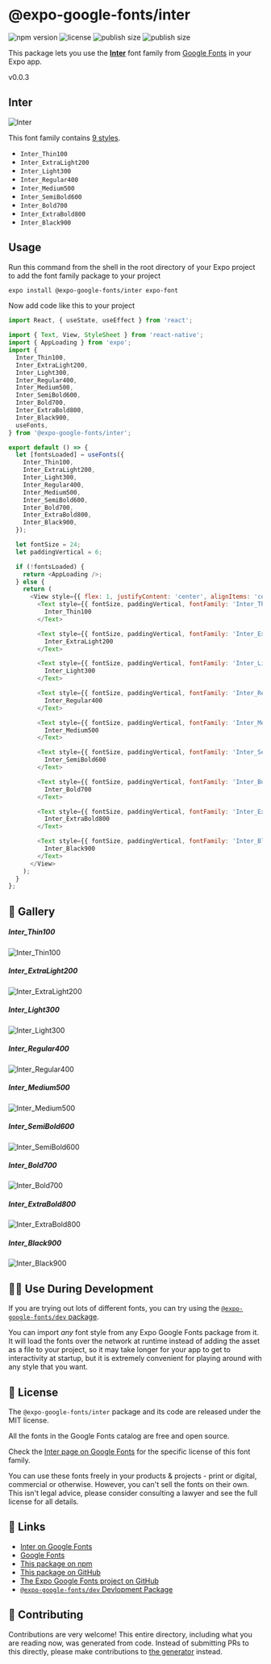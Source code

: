 # @expo-google-fonts/inter

![npm version](https://flat.badgen.net/npm/v/@expo-google-fonts/inter)
![license](https://flat.badgen.net/github/license/expo/google-fonts)
![publish size](https://flat.badgen.net/packagephobia/install/@expo-google-fonts/inter)
![publish size](https://flat.badgen.net/packagephobia/publish/@expo-google-fonts/inter)

This package lets you use the [**Inter**](https://fonts.google.com/specimen/Inter) font family from [Google Fonts](https://fonts.google.com/) in your Expo app.

v0.0.3

## Inter

![Inter](./font-family.png)

This font family contains [9 styles](#-gallery).

- `Inter_Thin100`
- `Inter_ExtraLight200`
- `Inter_Light300`
- `Inter_Regular400`
- `Inter_Medium500`
- `Inter_SemiBold600`
- `Inter_Bold700`
- `Inter_ExtraBold800`
- `Inter_Black900`

## Usage

Run this command from the shell in the root directory of your Expo project to add the font family package to your project
```sh
expo install @expo-google-fonts/inter expo-font
```

Now add code like this to your project
```js
import React, { useState, useEffect } from 'react';

import { Text, View, StyleSheet } from 'react-native';
import { AppLoading } from 'expo';
import {
  Inter_Thin100,
  Inter_ExtraLight200,
  Inter_Light300,
  Inter_Regular400,
  Inter_Medium500,
  Inter_SemiBold600,
  Inter_Bold700,
  Inter_ExtraBold800,
  Inter_Black900,
  useFonts,
} from '@expo-google-fonts/inter';

export default () => {
  let [fontsLoaded] = useFonts({
    Inter_Thin100,
    Inter_ExtraLight200,
    Inter_Light300,
    Inter_Regular400,
    Inter_Medium500,
    Inter_SemiBold600,
    Inter_Bold700,
    Inter_ExtraBold800,
    Inter_Black900,
  });

  let fontSize = 24;
  let paddingVertical = 6;

  if (!fontsLoaded) {
    return <AppLoading />;
  } else {
    return (
      <View style={{ flex: 1, justifyContent: 'center', alignItems: 'center' }}>
        <Text style={{ fontSize, paddingVertical, fontFamily: 'Inter_Thin100' }}>
          Inter_Thin100
        </Text>

        <Text style={{ fontSize, paddingVertical, fontFamily: 'Inter_ExtraLight200' }}>
          Inter_ExtraLight200
        </Text>

        <Text style={{ fontSize, paddingVertical, fontFamily: 'Inter_Light300' }}>
          Inter_Light300
        </Text>

        <Text style={{ fontSize, paddingVertical, fontFamily: 'Inter_Regular400' }}>
          Inter_Regular400
        </Text>

        <Text style={{ fontSize, paddingVertical, fontFamily: 'Inter_Medium500' }}>
          Inter_Medium500
        </Text>

        <Text style={{ fontSize, paddingVertical, fontFamily: 'Inter_SemiBold600' }}>
          Inter_SemiBold600
        </Text>

        <Text style={{ fontSize, paddingVertical, fontFamily: 'Inter_Bold700' }}>
          Inter_Bold700
        </Text>

        <Text style={{ fontSize, paddingVertical, fontFamily: 'Inter_ExtraBold800' }}>
          Inter_ExtraBold800
        </Text>

        <Text style={{ fontSize, paddingVertical, fontFamily: 'Inter_Black900' }}>
          Inter_Black900
        </Text>
      </View>
    );
  }
};

```

## 🔡 Gallery

##### Inter_Thin100
![Inter_Thin100](./897d64cd0dfbeb56e7867aff5fb59519c0a18eaa535b4d4f9d636ac43028afb5.ttf.png)

##### Inter_ExtraLight200
![Inter_ExtraLight200](./a8c528f80a6ad8d07eb0a822ff9763e3286ce1463b1cd881cafbc2d3d9018512.ttf.png)

##### Inter_Light300
![Inter_Light300](./7cedc5ced62f88258ed3781a814ff426d7c63e5ef822bc77e66b393b3316ce86.ttf.png)

##### Inter_Regular400
![Inter_Regular400](./74b0b48ce5240039e1a17c62f24f5abc322d3d77d4bf96efcdad6d637123cc9d.ttf.png)

##### Inter_Medium500
![Inter_Medium500](./177913939a2c83016eaf35b8dcf5b863fcb5d8e86fcb78a14ad753d055d06436.ttf.png)

##### Inter_SemiBold600
![Inter_SemiBold600](./f0a9e5b2bc1eef6c3241a779a62cea7c34b88535d7e586390fdcdf28ab01d673.ttf.png)

##### Inter_Bold700
![Inter_Bold700](./94c9d9a14fc9ae26fd08041b634823238718b745b8a34986ddfb57cf3db367da.ttf.png)

##### Inter_ExtraBold800
![Inter_ExtraBold800](./e5493c1e805b48142688a216308108352fd538721635d7f990c47996dcf8e2c4.ttf.png)

##### Inter_Black900
![Inter_Black900](./a2a712f761390199ddad75da5123d6f97f529f5d6dab247f94ceb954a8fe381e.ttf.png)


## 👩‍💻 Use During Development

If you are trying out lots of different fonts, you can try using the [`@expo-google-fonts/dev` package](https://github.com/expo/google-fonts/tree/master/font-packages/dev#readme).

You can import *any* font style from any Expo Google Fonts package from it. It will load the fonts
over the network at runtime instead of adding the asset as a file to your project, so it may take longer
for your app to get to interactivity at startup, but it is extremely convenient
for playing around with any style that you want.

## 📖 License

The `@expo-google-fonts/inter` package and its code are released under the MIT license.

All the fonts in the Google Fonts catalog are free and open source.

Check the [Inter page on Google Fonts](https://fonts.google.com/specimen/Inter) for the specific license of this font family.

You can use these fonts freely in your products & projects - print or digital, commercial or otherwise. However, you can't sell the fonts on their own. This isn't legal advice, please consider consulting a lawyer and see the full license for all details.

## 🔗 Links

- [Inter on Google Fonts](https://fonts.google.com/specimen/Inter)
- [Google Fonts](https://fonts.google.com/)
- [This package on npm](https://www.npmjs.com/package/@expo-google-fonts/inter)
- [This package on GitHub](https://github.com/expo/google-fonts/tree/master/font-packages/inter)
- [The Expo Google Fonts project on GitHub](https://github.com/expo/google-fonts)
- [`@expo-google-fonts/dev` Devlopment Package](https://github.com/expo/google-fonts/tree/master/font-packages/dev)


## 🤝 Contributing

Contributions are very welcome! This entire directory, including what you are reading now, was generated from code. Instead of submitting PRs to this directly, please make contributions to [the generator](https://github.com/expo/google-fonts/tree/master/packages/generator) instead.
